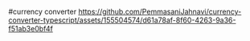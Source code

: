 #currency converter
https://github.com/PemmasaniJahnavi/currency-converter-typescript/assets/155504574/d61a78af-8f60-4263-9a36-f51ab3e0bf4f
